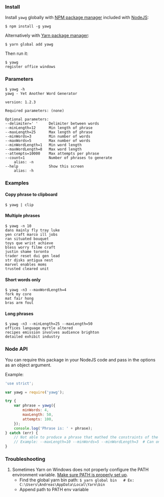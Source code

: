 ### Install
Install `yawg` globally with [NPM package manager](https://docs.npmjs.com/cli/npm) included with [NodeJS](https://nodejs.org/en/):
```
$ npm install -g yawg        
```

Alternatively with [Yarn package manager](https://yarnpkg.com/):
```
$ yarn global add yawg
```

Then run it:

```
$ yawg
register office windows
```

### Parameters
```
$ yawg -h
yawg - Yet Another Word Generator

version: 1.2.3

Required parameters: (none)

Optional parameters:
--delimiter=' '     Delimiter between words
--minLength=12      Min length of phrase
--maxLength=25      Max length of phrase
--minWords=3        Min number of words
--maxWords=5        Max number of words
--minWordLength=1   Min word length
--maxWordLength=8   Max word length
--attempts=10000    Max attempts per phrase
--count=1           Number of phrases to generate
    alias: -n
--help              Show this screen
    alias: -h
```

### Examples
#### Copy phrase to clipboard
`$ yawg | clip`

#### Multiple phrases
```
$ yawg -n 10
dans mainly fly tray luke
yen craft marco ill jobs
ran situated bouquet
toys que wrist achieve
bless worry filme craft
justin shame toronto
trader reset dui gen lead
str disks antigua nest
marvel enables moms
trusted cleared unit
```

#### Short words only
```
$ yawg -n3 --maxWordLength=4
fork my core
mat fair hong
bras arm foul
```

#### Long phrases
```
$ yawg -n3 --minLength=25 --maxLength=50
offices language myrtle altered
recipes emission involves audience brighton
detailed exhibit industry
```

### Node API
You can require this package in your NodeJS code and pass in the options as an object argument.

Example:
```js
'use strict';

var yawg = require('yawg');

try {
    var phrase = yawg({
        minWords: 4,
        maxLength: 50,
        attempts: 100,
    });
    console.log('Phrase is: ' + phrase);
} catch (err) {
    // Not able to produce a phrase that mathed the constraints of the parameters.
    // Example: --maxLength=10 --minWords=5 --minWordLength=3  # Can only generate phrase of minimum length 5*13=15
}
```

### Troubleshooting
1. Sometimes Yarn on Windows does not properly configure the PATH environment variable. [Make sure PATH is properly set up](https://github.com/yarnpkg/yarn/issues/1648).
    * Find the global yarn bin path: `$ yarn global bin   # Ex: C:\Users\Andreas\AppData\Local\Yarn\bin`
    * Append path to PATH env variable

